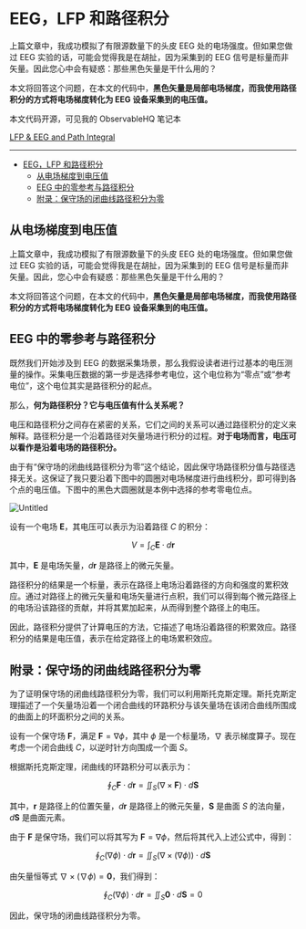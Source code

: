 # EEG，LFP 和路径积分

上篇文章中，我成功模拟了有限源数量下的头皮 EEG 处的电场强度。但如果您做过 EEG 实验的话，可能会觉得我是在胡扯，因为采集到的 EEG 信号是标量而非矢量。因此您心中会有疑惑：那些黑色矢量是干什么用的？

本文将回答这个问题，在本文的代码中，**黑色矢量是局部电场梯度，而我使用路径积分的方式将电场梯度转化为 EEG 设备采集到的电压值。**

本文代码开源，可见我的 ObservableHQ 笔记本

[LFP & EEG and Path Integral](https://observablehq.com/@listenzcc/lfp-eeg-and-path-integral)

---
- [EEG，LFP 和路径积分](#eeglfp-和路径积分)
  - [从电场梯度到电压值](#从电场梯度到电压值)
  - [EEG 中的零参考与路径积分](#eeg-中的零参考与路径积分)
  - [附录：保守场的闭曲线路径积分为零](#附录保守场的闭曲线路径积分为零)


## 从电场梯度到电压值

上篇文章中，我成功模拟了有限源数量下的头皮 EEG 处的电场强度。但如果您做过 EEG 实验的话，可能会觉得我是在胡扯，因为采集到的 EEG 信号是标量而非矢量。因此，您心中会有疑惑：那些黑色矢量是干什么用的？

本文将回答这个问题，在本文的代码中，**黑色矢量是局部电场梯度，而我使用路径积分的方式将电场梯度转化为 EEG 设备采集到的电压值。**

## EEG 中的零参考与路径积分

既然我们开始涉及到 EEG 的数据采集场景，那么我假设读者进行过基本的电压测量的操作。采集电压数据的第一步是选择参考电位，这个电位称为“零点”或“参考电位”，这个电位其实是路径积分的起点。

那么，**何为路径积分？它与电压值有什么关系呢？**

电压和路径积分之间存在紧密的关系，它们之间的关系可以通过路径积分的定义来解释。路径积分是一个沿着路径对矢量场进行积分的过程。**对于电场而言，电压可以看作是沿着电场的路径积分。**

由于有“保守场的闭曲线路径积分为零”这个结论，因此保守场路径积分值与路径选择无关。这保证了我只要沿着下图中的圆圈对电场梯度进行曲线积分，即可得到各个点的电压值。下图中的黑色大圆圈就是本例中选择的参考零电位点。

![Untitled](EEG%EF%BC%8CLFP%20%E5%92%8C%E8%B7%AF%E5%BE%84%E7%A7%AF%E5%88%86%20fd26b4d0fca54b0a9fa93c41af252bbf/Untitled.png)

设有一个电场 $\mathbf{E}$，其电压可以表示为沿着路径 $C$ 的积分：

$$
V = \int_C \mathbf{E} \cdot d\mathbf{r}
$$

其中，$\mathbf{E}$ 是电场矢量，$d\mathbf{r}$ 是路径上的微元矢量。

路径积分的结果是一个标量，表示在路径上电场沿着路径的方向和强度的累积效应。通过对路径上的微元矢量和电场矢量进行点积，我们可以得到每个微元路径上的电场沿该路径的贡献，并将其累加起来，从而得到整个路径上的电压。

因此，路径积分提供了计算电压的方法，它描述了电场沿着路径的积累效应。路径积分的结果是电压值，表示在给定路径上的电场累积效应。

## 附录：保守场的闭曲线路径积分为零

为了证明保守场的闭曲线路径积分为零，我们可以利用斯托克斯定理。斯托克斯定理描述了一个矢量场沿着一个闭合曲线的环路积分与该矢量场在该闭合曲线所围成的曲面上的环面积分之间的关系。

设有一个保守场 $\mathbf{F}$，满足 $\mathbf{F} = \nabla \phi$，其中 $\phi$ 是一个标量场，$\nabla$ 表示梯度算子。现在考虑一个闭合曲线 $C$，以逆时针方向围成一个面 $S$。

根据斯托克斯定理，闭曲线的环路积分可以表示为：

$$
\oint_C \mathbf{F} \cdot d\mathbf{r} = \iint_S (\nabla \times \mathbf{F}) \cdot d\mathbf{S}
$$

其中，$\mathbf{r}$ 是路径上的位置矢量，$d\mathbf{r}$ 是路径上的微元矢量，$\mathbf{S}$ 是曲面 $S$ 的法向量，$d\mathbf{S}$ 是曲面元素。

由于 $\mathbf{F}$ 是保守场，我们可以将其写为 $\mathbf{F} = \nabla \phi$，然后将其代入上述公式中，得到：

$$
\oint_C (\nabla \phi) \cdot d\mathbf{r} = \iint_S (\nabla \times (\nabla \phi)) \cdot d\mathbf{S}
$$

由矢量恒等式 $\nabla \times (\nabla \phi) = \mathbf{0}$，我们得到：

$$
\oint_C (\nabla \phi) \cdot d\mathbf{r} = \iint_S \mathbf{0} \cdot d\mathbf{S} = 0
$$

因此，保守场的闭曲线路径积分为零。